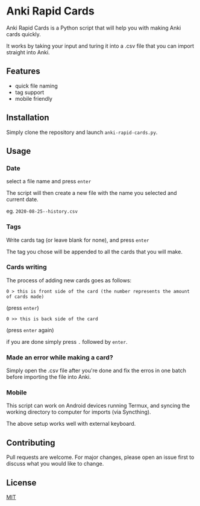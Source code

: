 # Anki Rapid Cards 

Anki Rapid Cards is a Python script that will help you with making Anki cards quickly.

It works by taking your input and turing it into a .csv file that you can import straight into Anki.

## Features

* quick file naming
* tag support
* mobile friendly

## Installation

Simply clone the repository and launch `anki-rapid-cards.py`.

## Usage

### Date

select a file name and press `enter`


The script will then create a new file with the name you selected and current date.

eg. `2020-08-25--history.csv`

### Tags

Write cards tag (or leave blank for none), and press `enter` 

The tag you chose will be appended to all the cards that you will make.

### Cards writing

The process of adding new cards goes as follows:

`0 > this is front side of the card (the number represents the amount of cards made)`

(press `enter`)


`0 >> this is back side of the card`

(press `enter` again)

if you are done simply press `.` followed by `enter`.


### Made an error while making a card?
Simply open the .csv file after you're done and fix the erros in one batch before importing the file into Anki.


### Mobile
This script can work on Android devices running Termux, and syncing the working directory to computer for imports (via Syncthing).

The above setup works well with external keyboard.

## Contributing

Pull requests are welcome. For major changes, please open an issue first to discuss what you would like to change.

## License

[MIT](https://choosealicense.com/licenses/mit/)
